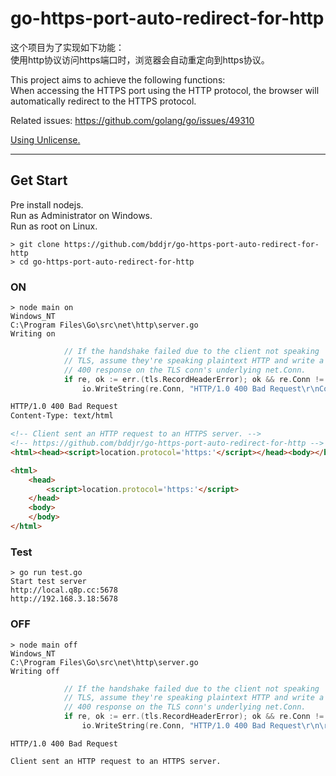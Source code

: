 # go-https-port-auto-redirect-for-http

这个项目为了实现如下功能：  
使用http协议访问https端口时，浏览器会自动重定向到https协议。  

This project aims to achieve the following functions:  
When accessing the HTTPS port using the HTTP protocol, the browser will automatically redirect to the HTTPS protocol.  

Related issues: <https://github.com/golang/go/issues/49310>

[Using Unlicense.](https://unlicense.org/)

***
## Get Start
Pre install nodejs.  
Run as Administrator on Windows.  
Run as root on Linux.  

```
> git clone https://github.com/bddjr/go-https-port-auto-redirect-for-http
> cd go-https-port-auto-redirect-for-http
```


### ON
```
> node main on
Windows_NT
C:\Program Files\Go\src\net\http\server.go
Writing on
```
```go
			// If the handshake failed due to the client not speaking
			// TLS, assume they're speaking plaintext HTTP and write a
			// 400 response on the TLS conn's underlying net.Conn.
			if re, ok := err.(tls.RecordHeaderError); ok && re.Conn != nil && tlsRecordHeaderLooksLikeHTTP(re.RecordHeader) {
				io.WriteString(re.Conn, "HTTP/1.0 400 Bad Request\r\nContent-Type: text/html\r\n\r\n<!-- Client sent an HTTP request to an HTTPS server. -->\n<!-- https://github.com/bddjr/go-https-port-auto-redirect-for-http -->\n<html><head><script>location.protocol='https:'</script></head><body></body></html>\n")
```
```html
HTTP/1.0 400 Bad Request
Content-Type: text/html

<!-- Client sent an HTTP request to an HTTPS server. -->
<!-- https://github.com/bddjr/go-https-port-auto-redirect-for-http -->
<html><head><script>location.protocol='https:'</script></head><body></body></html>
```
```html
<html>
    <head>
        <script>location.protocol='https:'</script>
    </head>
    <body>
    </body>
</html>
```


### Test
```
> go run test.go
Start test server
http://local.q8p.cc:5678
http://192.168.3.18:5678
```


### OFF
```
> node main off
Windows_NT
C:\Program Files\Go\src\net\http\server.go
Writing off
```
```go
			// If the handshake failed due to the client not speaking
			// TLS, assume they're speaking plaintext HTTP and write a
			// 400 response on the TLS conn's underlying net.Conn.
			if re, ok := err.(tls.RecordHeaderError); ok && re.Conn != nil && tlsRecordHeaderLooksLikeHTTP(re.RecordHeader) {
				io.WriteString(re.Conn, "HTTP/1.0 400 Bad Request\r\n\r\nClient sent an HTTP request to an HTTPS server.\n")
```
```
HTTP/1.0 400 Bad Request

Client sent an HTTP request to an HTTPS server.
```

